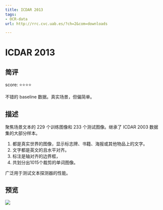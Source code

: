 ```yaml
---
title: ICDAR 2013
tags:
- OCR-data
url: http://rrc.cvc.uab.es/?ch=2&com=downloads

---
```


# ICDAR 2013

## 简评

score: ⭐️⭐️⭐️⭐️

不错的 baseline 数据。真实场景，但偏简单。

## 描述

聚焦场景文本的 229 个训练图像和 233 个测试图像。继承了 ICDAR 2003 数据集的大部分样本。

1. 都是真实世界的图像，显示标志牌、书籍、海报或其他物品上的文字。
2. 文字都是英文的且水平对齐。
3. 标注是轴对齐的边界框，
4. 共划分出1015个裁剪的单词图像。

广泛用于测试文本探测器的性能。


## 预览


![](https://tva1.sinaimg.cn/large/e6c9d24egy1h3cqwd732ij20t50ew75l.jpg)

